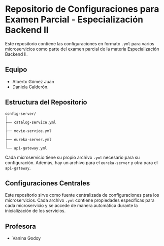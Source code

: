 ﻿# Repositorio de Configuraciones para Examen Parcial - Especialización Backend II

Este repositorio contiene las configuraciones en formato `.yml` para varios microservicios como parte del examen parcial de la materia Especialización Backend II. 

## Equipo
- Alberto Gómez Juan 
- Daniela Calderón.

## Estructura del Repositorio


```
config-server/
│
├── catalog-service.yml
│
├── movie-service.yml
│
├── eureka-server.yml
│
└── api-gateway.yml
```

Cada microservicio tiene su propio archivo `.yml` necesario para su configuración. Además, hay un archivo para el `eureka-server` y otra para el `api-gateway`.

## Configuraciones Centrales

Este repositorio sirve como fuente centralizada de configuraciones para los microservicios. Cada archivo `.yml` contiene propiedades específicas para cada microservicio y se accede de manera automática durante la inicialización de los servicios.


## Profesora
- Vanina Godoy
